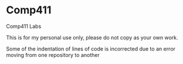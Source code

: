 # Comp411
Comp411 Labs

This is for my personal use only, please do not copy as your own work.

Some of the indentation of lines of code is incorrected due to an error moving from one repository to another
